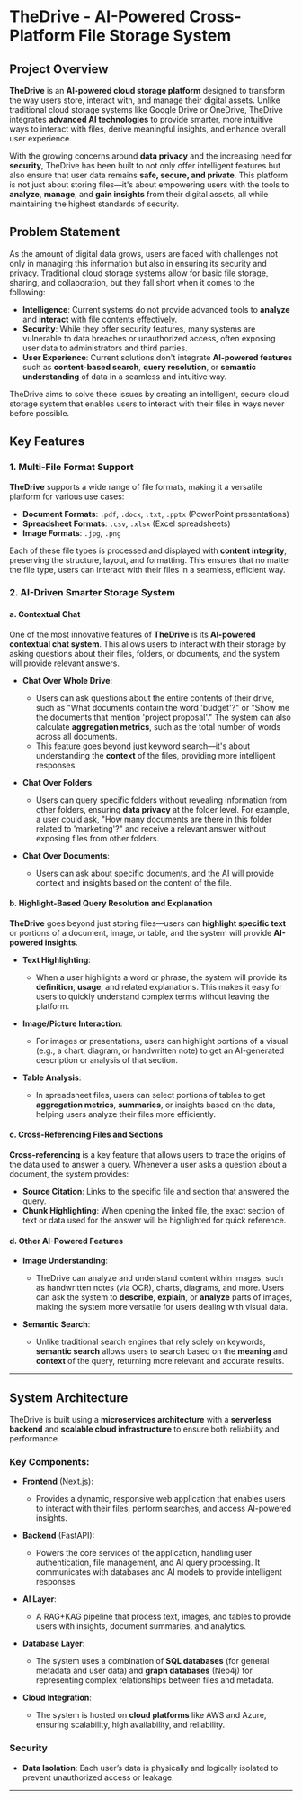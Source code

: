 # TheDrive - AI-Powered Cross-Platform File Storage System

## Project Overview

**TheDrive** is an **AI-powered cloud storage platform** designed to transform the way users store, interact with, and manage their digital assets. Unlike traditional cloud storage systems like Google Drive or OneDrive, TheDrive integrates **advanced AI technologies** to provide smarter, more intuitive ways to interact with files, derive meaningful insights, and enhance overall user experience. 

With the growing concerns around **data privacy** and the increasing need for **security**, TheDrive has been built to not only offer intelligent features but also ensure that user data remains **safe, secure, and private**. This platform is not just about storing files—it's about empowering users with the tools to **analyze**, **manage**, and **gain insights** from their digital assets, all while maintaining the highest standards of security.

## Problem Statement

As the amount of digital data grows, users are faced with challenges not only in managing this information but also in ensuring its security and privacy. Traditional cloud storage systems allow for basic file storage, sharing, and collaboration, but they fall short when it comes to the following:

- **Intelligence**: Current systems do not provide advanced tools to **analyze** and **interact** with file contents effectively.
- **Security**: While they offer security features, many systems are vulnerable to data breaches or unauthorized access, often exposing user data to administrators and third parties.
- **User Experience**: Current solutions don't integrate **AI-powered features** such as **content-based search**, **query resolution**, or **semantic understanding** of data in a seamless and intuitive way.

TheDrive aims to solve these issues by creating an intelligent, secure cloud storage system that enables users to interact with their files in ways never before possible.

## Key Features

### 1. Multi-File Format Support

**TheDrive** supports a wide range of file formats, making it a versatile platform for various use cases:

- **Document Formats**: `.pdf`, `.docx`, `.txt`, `.pptx` (PowerPoint presentations)
- **Spreadsheet Formats**: `.csv`, `.xlsx` (Excel spreadsheets)
- **Image Formats**: `.jpg`, `.png`

Each of these file types is processed and displayed with **content integrity**, preserving the structure, layout, and formatting. This ensures that no matter the file type, users can interact with their files in a seamless, efficient way.

### 2. AI-Driven Smarter Storage System

#### a. Contextual Chat

One of the most innovative features of **TheDrive** is its **AI-powered contextual chat system**. This allows users to interact with their storage by asking questions about their files, folders, or documents, and the system will provide relevant answers. 

- **Chat Over Whole Drive**: 
   - Users can ask questions about the entire contents of their drive, such as "What documents contain the word 'budget'?" or "Show me the documents that mention 'project proposal'." The system can also calculate **aggregation metrics**, such as the total number of words across all documents.
   - This feature goes beyond just keyword search—it's about understanding the **context** of the files, providing more intelligent responses.

- **Chat Over Folders**:
   - Users can query specific folders without revealing information from other folders, ensuring **data privacy** at the folder level. For example, a user could ask, "How many documents are there in this folder related to 'marketing'?" and receive a relevant answer without exposing files from other folders.

- **Chat Over Documents**:
   - Users can ask about specific documents, and the AI will provide context and insights based on the content of the file.

#### b. Highlight-Based Query Resolution and Explanation

**TheDrive** goes beyond just storing files—users can **highlight specific text** or portions of a document, image, or table, and the system will provide **AI-powered insights**. 

- **Text Highlighting**: 
   - When a user highlights a word or phrase, the system will provide its **definition**, **usage**, and related explanations. This makes it easy for users to quickly understand complex terms without leaving the platform.
   
- **Image/Picture Interaction**:
   - For images or presentations, users can highlight portions of a visual (e.g., a chart, diagram, or handwritten note) to get an AI-generated description or analysis of that section.

- **Table Analysis**:
   - In spreadsheet files, users can select portions of tables to get **aggregation metrics**, **summaries**, or insights based on the data, helping users analyze their files more efficiently.

#### c. Cross-Referencing Files and Sections

**Cross-referencing** is a key feature that allows users to trace the origins of the data used to answer a query. Whenever a user asks a question about a document, the system provides:

- **Source Citation**: Links to the specific file and section that answered the query.
- **Chunk Highlighting**: When opening the linked file, the exact section of text or data used for the answer will be highlighted for quick reference.

#### d. Other AI-Powered Features

- **Image Understanding**: 
   - TheDrive can analyze and understand content within images, such as handwritten notes (via OCR), charts, diagrams, and more. Users can ask the system to **describe**, **explain**, or **analyze** parts of images, making the system more versatile for users dealing with visual data.
   
- **Semantic Search**: 
   - Unlike traditional search engines that rely solely on keywords, **semantic search** allows users to search based on the **meaning** and **context** of the query, returning more relevant and accurate results.

---

## System Architecture

TheDrive is built using a **microservices architecture** with a **serverless backend** and **scalable cloud infrastructure** to ensure both reliability and performance.

### Key Components:
- **Frontend** (Next.js):
   - Provides a dynamic, responsive web application that enables users to interact with their files, perform searches, and access AI-powered insights.
   
- **Backend** (FastAPI):
   - Powers the core services of the application, handling user authentication, file management, and AI query processing. It communicates with databases and AI models to provide intelligent responses.
   
- **AI Layer**:
   - A RAG+KAG pipeline that process text, images, and tables to provide users with insights, document summaries, and analytics.

- **Database Layer**:
   - The system uses a combination of **SQL databases** (for general metadata and user data) and **graph databases** (Neo4j) for representing complex relationships between files and metadata.

- **Cloud Integration**:
   - The system is hosted on **cloud platforms** like AWS and Azure, ensuring scalability, high availability, and reliability.

### Security
- **Data Isolation**: Each user’s data is physically and logically isolated to prevent unauthorized access or leakage.

---


